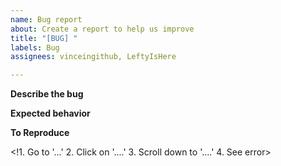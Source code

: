 ```yaml
---
name: Bug report
about: Create a report to help us improve
title: "[BUG] "
labels: Bug
assignees: vinceingithub, LeftyIsHere

---
```


**Describe the bug**
<!A clear and concise description of what the bug is.>

**Expected behavior**
<!A clear and concise description of what you expected to happen.>

**To Reproduce**
<!Steps to reproduce the behavior:>
<!1. Go to '...'
2. Click on '....'
3. Scroll down to '....'
4. See error>
